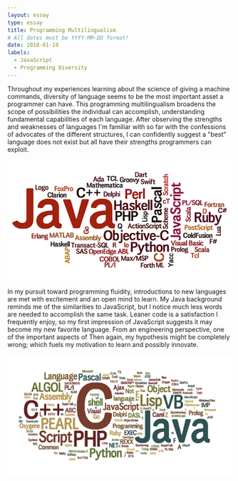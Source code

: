 ```yaml
---
layout: essay
type: essay
title: Programming Multilingualism 
# All dates must be YYYY-MM-DD format!
date: 2018-01-19
labels:
  - JavaScript
  - Programming Diversity
---
```


Throughout my experiences learning about the science of giving a machine commands, diversity of language seems to be the most important asset a programmer can have. This programming multilingualism broadens the scope of possibilities the individual can accomplish, understanding fundamental capabilities of each language. After observing the strengths and weaknesses of languages I'm familiar with so far with the confessions of advocates of the different structures, I can confidently suggest a "best" language does not exist but all have their strengths programmers can exploit. 

<img class="ui medium circular floated image" src="../images/progcloud.jpg">

In my pursuit toward programming fluidity, introductions to new languages are met with excitement and an open mind to learn. My Java background reminds me of the similarities to JavaScript, but I notice much less words are needed to accomplish the same task. Leaner code is a satisfaction I frequently enjoy, so my first impression of JavaScript suggests it may become my new favorite language. From an engineering perspective, one of the important aspects of  Then again, my hypothesis might be completely wrong; which fuels my motivation to learn and possibly innovate. 

<img class="ui medium circular floated image" src="../images/progcloud2.png">

